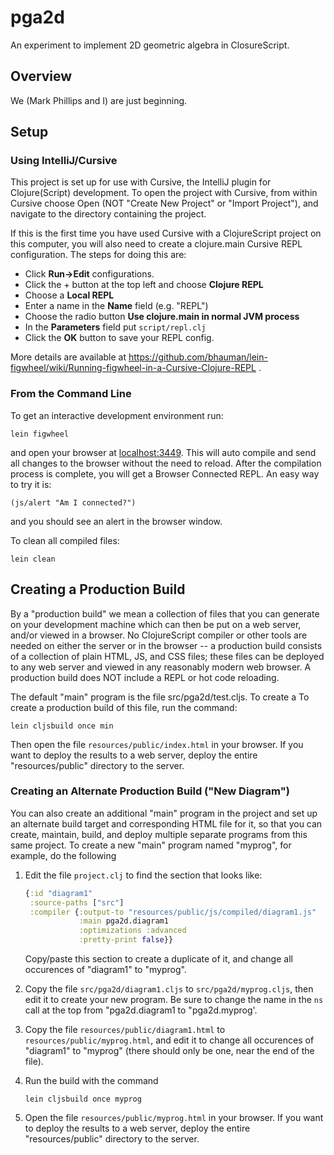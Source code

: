 # pga2d

An experiment to implement 2D geometric algebra in ClosureScript.

## Overview

We (Mark Phillips and I) are just beginning.

## Setup

### Using IntelliJ/Cursive

This project is set up for use with Cursive, the IntelliJ plugin for
Clojure(Script) development.  To open the project with Cursive, from
within Cursive choose Open (NOT "Create New Project" or "Import
Project"), and navigate to the directory containing the project.

If this is the first time you have used Cursive with a ClojureScript
project on this computer, you will also need to create a clojure.main
Cursive REPL configuration.  The steps for doing this are:

* Click **Run->Edit** configurations.
* Click the + button at the top left and choose **Clojure REPL**
* Choose a **Local REPL**
* Enter a name in the **Name** field (e.g. "REPL")
* Choose the radio button **Use clojure.main in normal JVM process**
* In the **Parameters** field put `script/repl.clj`
* Click the **OK** button to save your REPL config.

More details are available at
https://github.com/bhauman/lein-figwheel/wiki/Running-figwheel-in-a-Cursive-Clojure-REPL
.


### From the Command Line

To get an interactive development environment run:

    lein figwheel

and open your browser at [localhost:3449](http://localhost:3449/).
This will auto compile and send all changes to the browser without the
need to reload. After the compilation process is complete, you will
get a Browser Connected REPL. An easy way to try it is:

    (js/alert "Am I connected?")

and you should see an alert in the browser window.

To clean all compiled files:

    lein clean
    
    
## Creating a Production Build
    
By a "production build" we mean a collection of files that you can
generate on your development machine which can then be put on a web
server, and/or viewed in a browser.  No ClojureScript compiler or
other tools are needed on either the server or in the browser -- a
production build consists of a collection of plain HTML, JS, and CSS
files; these files can be deployed to any web server and viewed in any
reasonably modern web browser.  A production build does NOT include a
REPL or hot code reloading.

The default "main" program is the file src/pga2d/test.cljs.  To create a 
To create a production build of this file, run the command:

    lein cljsbuild once min
    
Then open the file `resources/public/index.html` in your browser.  If
you want to deploy the results to a web server, deploy the entire
"resources/public" directory to the server.

### Creating an Alternate Production Build ("New Diagram")

You can also create an additional "main" program in the project and set
up an alternate build target and corresponding HTML file for it, so that
you can create, maintain, build, and deploy multiple separate programs from
this same project.  To create a new "main" program named "myprog", for example,
do the following

1. Edit the file `project.clj` to find the section that looks like:

   ```clj
   {:id "diagram1"
    :source-paths ["src"]
    :compiler {:output-to "resources/public/js/compiled/diagram1.js"
               :main pga2d.diagram1
               :optimizations :advanced
               :pretty-print false}}
   ```

   Copy/paste this section to create a duplicate of it, and change all
   occurences of "diagram1" to "myprog".
   
2. Copy the file `src/pga2d/diagram1.cljs` to `src/pga2d/myprog.cljs`, then
   edit it to create your new program.  Be sure to change the name in the
   `ns` call at the top from "pga2d.diagram1 to "pga2d.myprog'.
   
3. Copy the file `resources/public/diagram1.html` to `resources/public/myprog.html`,
   and edit it to change all occurences of "diagram1" to "myprog" (there should
   only be one, near the end of the file).
   
4. Run the build with the command   

   ```
   lein cljsbuild once myprog
   ```
    
5. Open the file `resources/public/myprog.html` in your browser.  If
   you want to deploy the results to a web server, deploy the entire
   "resources/public" directory to the server.
